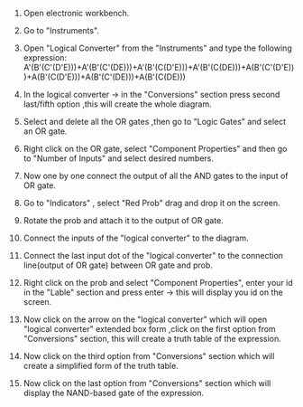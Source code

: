 1. Open electronic workbench.

2. Go to "Instruments".

3. Open "Logical Converter" from the "Instruments" and type the following expression: 
A'(B'(C'(D'E)))+A'(B'(C'(DE)))+A'(B'(C(D'E)))+A'(B'(C(DE)))+A(B'(C'(D'E)))+A(B'(C(D'E)))+A(B'(C'(DE)))+A(B'(C(DE)))

4. In the logical converter -> in the "Conversions" section press second last/fifth option ,this will create the whole diagram.

5. Select and delete all the OR gates ,then go to "Logic Gates" and select an OR gate.

6. Right click on the OR gate, select "Component Properties"  and then go to "Number of Inputs" and select desired numbers.

7. Now one by one connect the output of all the AND gates to the input of OR gate.

8. Go to "Indicators" , select "Red Prob" drag and drop it on the screen.

9. Rotate the prob and attach it to the output of OR gate.

10. Connect the inputs of the "logical converter" to the diagram.

11. Connect the last input dot of the "logical converter" to the connection line(output of OR gate) between OR gate and prob.

12. Right click on the prob and select "Component Properties", enter your id in the "Lable" section and press enter -> this will display you id on the screen.

13. Now click on the arrow on the "logical converter" which will open "logical converter" extended box form ,click on the first option from "Conversions" section, this will create a truth table of the expression.

14. Now click on the third option from "Conversions" section which will create a simplified form of the truth table.

15. Now click on the last option from "Conversions" section which will display the NAND-based gate of the expression.



